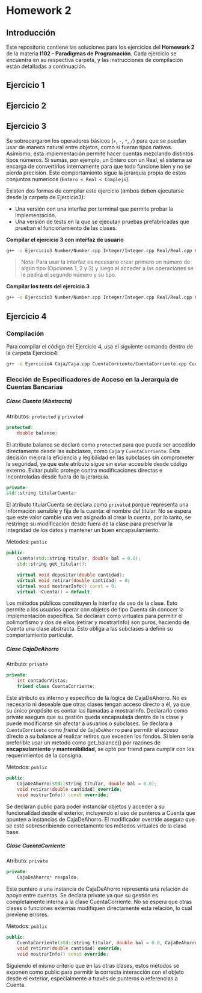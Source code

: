 # Homework 2

## Introducción
Este repositorio contiene las soluciones para los ejercicios del **Homework 2** de la materia **I102 - Paradigmas de Programación**. Cada ejercicio se encuentra en su respectiva carpeta, y las instrucciones de compilación están detalladas a continuación.


## Ejercicio 1

## Ejercicio 2

## Ejercicio 3
 Se sobrecargaron los operadores básicos (`+`, `-`, `*`, `/`) para que se puedan usar de manera natural entre objetos, como si fueran tipos nativos. Asimismo, esta implementación permite hacer cuentas mezclando distintos tipos números. Si sumás, por ejemplo, un Entero con un Real, el sistema se encarga de convertirlos internamente para que todo funcione bien y no se pierda precisión. Este comportamiento sigue la jerarquía propia de estos conjuntos numericos (`Entero < Real < Complejo`).

Existen dos formas de compilar este ejercicio (ambos deben ejecutarse desde la carpeta de Ejercicio3):
- Una versión con una interfaz por terminal que permite probar la implementación.
- Una versión de tests en la que se ejecutan pruebas prefabricadas que prueban el funcionamiento de las clases.

**Compilar el ejercicio 3 con interfaz de usuario**
```bash
g++ -o Ejercicio3 Number/Number.cpp Integer/Integer.cpp Real/Real.cpp Complex/Complex.cpp Menu.cpp
```
> Nota: Para usar la interfaz es necesario crear primero un número de algún tipo (Opciones 1, 2 y 3) y luego al acceder a las operaciones se le pedirá el segundo número y su tipo.

**Compilar los tests del ejercicio 3**
```bash
g++ -o Ejercicio3 Number/Number.cpp Integer/Integer.cpp Real/Real.cpp Complex/Complex.cpp Tests.cpp
```

## Ejercicio 4

### **Compilación**
Para compilar el código del Ejercicio 4, usa el siguiente comando dentro de la carpeta Ejercicio4:

```bash
g++ -o Ejercicio4 Caja/Caja.cpp CuentaCorriente/CuentaCorriente.cpp Cuenta/Cuenta.cpp BancoTest.cpp
```

### Elección de Especificadores de Acceso en la Jerarquía de Cuentas Bancarias

##### Clase Cuenta (Abstracta)
Atributos: `protected` y `privated`

```cpp
protected:
    double balance;
```

El atributo balance se declaró como `protected` para que pueda ser accedido directamente desde las subclases, como `Caja` y `CuentaCorriente`. Esta decisión mejora la eficiencia y legibilidad en las subclases sin comprometer la seguridad, ya que este atributo sigue sin estar accesible desde código externo. Evitar public protege contra modificaciones directas e incontroladas desde fuera de la jerarquía.

```cpp
private:
std::string titularCuenta;
```

El atributo titularCuenta se declara como `privated` porque representa una información sensible y fija de la cuenta: el nombre del titular. No se espera que este valor cambie una vez asignado al crear la cuenta, por lo tanto, se restringe su modificación desde fuera de la clase para preservar la integridad de los datos y mantener un buen encapsulamiento.

Métodos: `public`

```cpp
public:
    Cuenta(std::string titular, double bal = 0.0);
    std::string get_titular();

    virtual void depositar(double cantidad);
    virtual void retirar(double cantidad) = 0;
    virtual void mostrarInfo() const = 0;
    virtual ~Cuenta() = default;
```

Los métodos públicos constituyen la interfaz de uso de la clase. Esto permite a los usuarios operar con objetos de tipo Cuenta sin conocer la implementación específica. Se declaran como virtuales para permitir el polimorfismo y dos de ellos (retirar y mostrarInfo) son puros, haciendo de Cuenta una clase abstracta. Esto obliga a las subclases a definir su comportamiento particular.

##### Clase CajaDeAhorro
Atributo: `private`

```cpp
private:
    int contadorVistas;
    friend class CuentaCorriente;
```

Este atributo es interno y específico de la lógica de CajaDeAhorro. No es necesario ni deseable que otras clases tengan acceso directo a él, ya que su único propósito es contar las llamadas a mostrarInfo. Declararlo como private asegura que su gestión queda encapsulada dentro de la clase y puede modificarse sin afectar a usuarios o subclases. Se declara a `CuentaCorriente` como *friend* de `CajaDeAhorro` para permitir el acceso directo a su balance al realizar retiros que exceden los fondos. Si bien sería preferible usar un método como get_balance() por razones de **encapsulamiento** y **mantenibilidad**, se optó por friend para cumplir con los requerimientos de la consigna.

Métodos: `public`

```cpp
public:
    CajaDeAhorro(std::string titular, double bal = 0.0);
    void retirar(double cantidad) override;
    void mostrarInfo() const override;
```

Se declaran public para poder instanciar objetos y acceder a su funcionalidad desde el exterior, incluyendo el uso de punteros a Cuenta que apunten a instancias de CajaDeAhorro. El modificador override asegura que se esté sobrescribiendo correctamente los métodos virtuales de la clase base.

##### Clase CuentaCorriente
Atributo: `private`

```cpp
private:
    CajaDeAhorro* respaldo;
```

Este puntero a una instancia de CajaDeAhorro representa una relación de apoyo entre cuentas. Se declara private ya que su gestión es completamente interna a la clase CuentaCorriente. No se espera que otras clases o funciones externas modifiquen directamente esta relación, lo cual previene errores.

Métodos: `public`

```cpp
public:
    CuentaCorriente(std::string titular, double bal = 0.0, CajaDeAhorro* respaldo = nullptr);
    void retirar(double cantidad) override;
    void mostrarInfo() const override;
```

Siguiendo el mismo criterio que en las otras clases, estos métodos se exponen como public para permitir la correcta interacción con el objeto desde el exterior, especialmente a través de punteros o referencias a Cuenta.